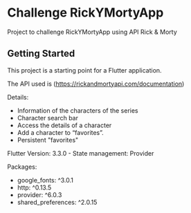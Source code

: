 # Challenge RickYMortyApp

Project to challenge RickYMortyApp using API Rick & Morty

## Getting Started

This project is a starting point for a Flutter application.

The API used is (https://rickandmortyapi.com/documentation)

Details:

- Information of the characters of the series
- Character search bar
- Access the details of a character
- Add a character to “favorites”.
- Persistent "favorites"

Flutter Version: 3.3.0 - 
State management: Provider

Packages:

- google_fonts: ^3.0.1
- http: ^0.13.5
- provider: ^6.0.3
- shared_preferences: ^2.0.15


